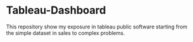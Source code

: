 # Tableau-Dashboard
This repository show my exposure in tableau public software starting from the simple dataset in sales to complex problems.
